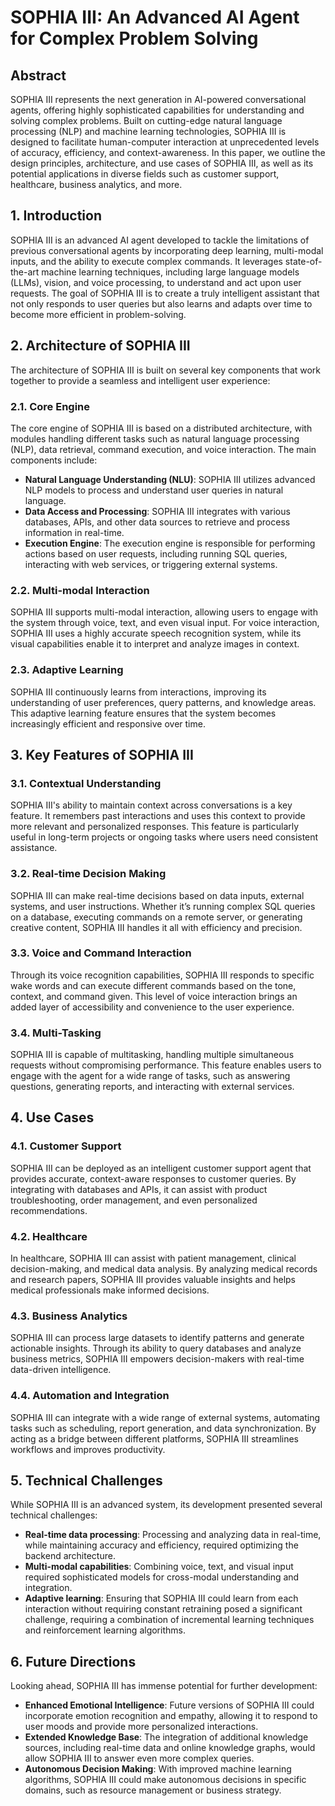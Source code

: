 
# SOPHIA III: An Advanced AI Agent for Complex Problem Solving

## Abstract

SOPHIA III represents the next generation in AI-powered conversational agents, offering highly sophisticated capabilities for understanding and solving complex problems. Built on cutting-edge natural language processing (NLP) and machine learning technologies, SOPHIA III is designed to facilitate human-computer interaction at unprecedented levels of accuracy, efficiency, and context-awareness. In this paper, we outline the design principles, architecture, and use cases of SOPHIA III, as well as its potential applications in diverse fields such as customer support, healthcare, business analytics, and more.

## 1. Introduction

SOPHIA III is an advanced AI agent developed to tackle the limitations of previous conversational agents by incorporating deep learning, multi-modal inputs, and the ability to execute complex commands. It leverages state-of-the-art machine learning techniques, including large language models (LLMs), vision, and voice processing, to understand and act upon user requests. The goal of SOPHIA III is to create a truly intelligent assistant that not only responds to user queries but also learns and adapts over time to become more efficient in problem-solving.

## 2. Architecture of SOPHIA III

The architecture of SOPHIA III is built on several key components that work together to provide a seamless and intelligent user experience:

### 2.1. Core Engine

The core engine of SOPHIA III is based on a distributed architecture, with modules handling different tasks such as natural language processing (NLP), data retrieval, command execution, and voice interaction. The main components include:

- **Natural Language Understanding (NLU)**: SOPHIA III utilizes advanced NLP models to process and understand user queries in natural language.
- **Data Access and Processing**: SOPHIA III integrates with various databases, APIs, and other data sources to retrieve and process information in real-time.
- **Execution Engine**: The execution engine is responsible for performing actions based on user requests, including running SQL queries, interacting with web services, or triggering external systems.

### 2.2. Multi-modal Interaction

SOPHIA III supports multi-modal interaction, allowing users to engage with the system through voice, text, and even visual input. For voice interaction, SOPHIA III uses a highly accurate speech recognition system, while its visual capabilities enable it to interpret and analyze images in context.

### 2.3. Adaptive Learning

SOPHIA III continuously learns from interactions, improving its understanding of user preferences, query patterns, and knowledge areas. This adaptive learning feature ensures that the system becomes increasingly efficient and responsive over time.

## 3. Key Features of SOPHIA III

### 3.1. Contextual Understanding

SOPHIA III's ability to maintain context across conversations is a key feature. It remembers past interactions and uses this context to provide more relevant and personalized responses. This feature is particularly useful in long-term projects or ongoing tasks where users need consistent assistance.

### 3.2. Real-time Decision Making

SOPHIA III can make real-time decisions based on data inputs, external systems, and user instructions. Whether it’s running complex SQL queries on a database, executing commands on a remote server, or generating creative content, SOPHIA III handles it all with efficiency and precision.

### 3.3. Voice and Command Interaction

Through its voice recognition capabilities, SOPHIA III responds to specific wake words and can execute different commands based on the tone, context, and command given. This level of voice interaction brings an added layer of accessibility and convenience to the user experience.

### 3.4. Multi-Tasking

SOPHIA III is capable of multitasking, handling multiple simultaneous requests without compromising performance. This feature enables users to engage with the agent for a wide range of tasks, such as answering questions, generating reports, and interacting with external services.

## 4. Use Cases

### 4.1. Customer Support

SOPHIA III can be deployed as an intelligent customer support agent that provides accurate, context-aware responses to customer queries. By integrating with databases and APIs, it can assist with product troubleshooting, order management, and even personalized recommendations.

### 4.2. Healthcare

In healthcare, SOPHIA III can assist with patient management, clinical decision-making, and medical data analysis. By analyzing medical records and research papers, SOPHIA III provides valuable insights and helps medical professionals make informed decisions.

### 4.3. Business Analytics

SOPHIA III can process large datasets to identify patterns and generate actionable insights. Through its ability to query databases and analyze business metrics, SOPHIA III empowers decision-makers with real-time data-driven intelligence.

### 4.4. Automation and Integration

SOPHIA III can integrate with a wide range of external systems, automating tasks such as scheduling, report generation, and data synchronization. By acting as a bridge between different platforms, SOPHIA III streamlines workflows and improves productivity.

## 5. Technical Challenges

While SOPHIA III is an advanced system, its development presented several technical challenges:

- **Real-time data processing**: Processing and analyzing data in real-time, while maintaining accuracy and efficiency, required optimizing the backend architecture.
- **Multi-modal capabilities**: Combining voice, text, and visual input required sophisticated models for cross-modal understanding and integration.
- **Adaptive learning**: Ensuring that SOPHIA III could learn from each interaction without requiring constant retraining posed a significant challenge, requiring a combination of incremental learning techniques and reinforcement learning algorithms.

## 6. Future Directions

Looking ahead, SOPHIA III has immense potential for further development:

- **Enhanced Emotional Intelligence**: Future versions of SOPHIA III could incorporate emotion recognition and empathy, allowing it to respond to user moods and provide more personalized interactions.
- **Extended Knowledge Base**: The integration of additional knowledge sources, including real-time data and online knowledge graphs, would allow SOPHIA III to answer even more complex queries.
- **Autonomous Decision Making**: With improved machine learning algorithms, SOPHIA III could make autonomous decisions in specific domains, such as resource management or business strategy.
